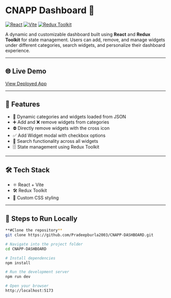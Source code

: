 # CNAPP Dashboard 🚀

[![React](https://img.shields.io/badge/React-61DAFB?style=for-the-badge&logo=react&logoColor=white)](https://reactjs.org/) 
[![Vite](https://img.shields.io/badge/Vite-646CFF?style=for-the-badge&logo=vite&logoColor=white)](https://vitejs.dev/) 
[![Redux Toolkit](https://img.shields.io/badge/Redux_Toolkit-764ABC?style=for-the-badge&logo=redux&logoColor=white)](https://redux-toolkit.js.org/) 

A dynamic and customizable dashboard built using **React** and **Redux Toolkit** for state management. Users can add, remove, and manage widgets under different categories, search widgets, and personalize their dashboard experience.

---

## 🌐 Live Demo
[View Deployed App](https://cnapp-dashboard-nu.vercel.app)

---

## 📌 Features
- 📂 Dynamic categories and widgets loaded from JSON  
- ➕ Add and ❌ remove widgets from categories  
- ⛔ Directly remove widgets with the cross icon  
- ✅ Add Widget modal with checkbox options  
- 🔎 Search functionality across all widgets  
- 🗄️ State management using Redux Toolkit  

---

## 🛠️ Tech Stack
- ⚛️ React + Vite  
- 🛠️ Redux Toolkit  
- 🎨 Custom CSS styling  

---

## 📂 Steps to Run Locally
```bash
**#Clone the repository**
git clone https://github.com/Pradeepburla2003/CNAPP-DASHBOARD.git

# Navigate into the project folder
cd CNAPP-DASHBOARD

# Install dependencies
npm install

# Run the development server
npm run dev

# Open your browser
http://localhost:5173
